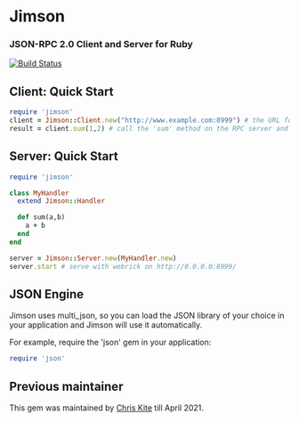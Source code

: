 # Jimson

### JSON-RPC 2.0 Client and Server for Ruby

[![Build Status](https://github.com/chriskite/jimson/actions/workflows/ruby.yml/badge.svg?branch=main)](https://github.com/chriskite/jimson/actions/workflows/ruby.yml)

## Client: Quick Start

```ruby
require 'jimson'
client = Jimson::Client.new("http://www.example.com:8999") # the URL for the JSON-RPC 2.0 server to connect to
result = client.sum(1,2) # call the 'sum' method on the RPC server and save the result '3'
```

## Server: Quick Start

```ruby
require 'jimson'

class MyHandler
  extend Jimson::Handler

  def sum(a,b)
    a + b
  end
end

server = Jimson::Server.new(MyHandler.new)
server.start # serve with webrick on http://0.0.0.0:8999/
```

## JSON Engine

Jimson uses multi\_json, so you can load the JSON library of your choice in your application and Jimson will use it automatically.

For example, require the 'json' gem in your application:

```ruby
require 'json'
```

## Previous maintainer

This gem was maintained by [Chris Kite](https://github.com/chriskite/) till April 2021.